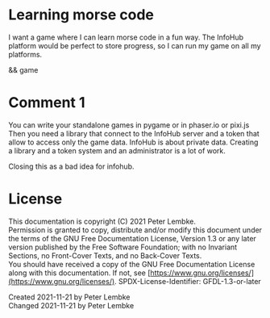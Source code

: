# Learning morse code
I want a game where I can learn morse code in a fun way.
The InfoHub platform would be perfect to store progress, so I can run my game on all my platforms.

&& game

# Comment 1
You can write your standalone games in pygame or in phaser.io or pixi.js
Then you need a library that connect to the InfoHub server and a token that allow to access only the game data.
InfoHub is about private data. Creating a library and a token system and an administrator is a lot of work. 

Closing this as a bad idea for infohub.

# License
This documentation is copyright (C) 2021 Peter Lembke.  
Permission is granted to copy, distribute and/or modify this document under the terms of the GNU Free Documentation License, Version 1.3 or any later version published by the Free Software Foundation; with no Invariant Sections, no Front-Cover Texts, and no Back-Cover Texts.  
You should have received a copy of the GNU Free Documentation License along with this documentation. If not, see [https://www.gnu.org/licenses/](https://www.gnu.org/licenses/).  SPDX-License-Identifier: GFDL-1.3-or-later

Created 2021-11-21 by Peter Lembke  
Changed 2021-11-21 by Peter Lembke  
